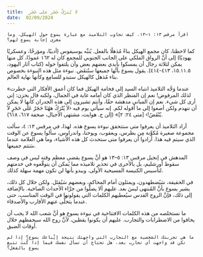 ```yaml
---
title:  لا يُترَكُ حَجَر على حَجَر
date:  02/09/2024
---
```


`اقرأ مرقس ١٣: ١–١٣. كيف تجاوب التلاميذ مع عبارة يسوع حول الهيكل، وما مغزى إجابة يسوع لهم؟`

كما لاحظنا، كان مجمع الهيكل بناءً مُذهلًا بالفعل. يُنبِّه يوسيفوس (أديبًا، ومؤرخًا، وعسكريًا يهوديًا) إلى أنَّ الرواق الملكي على الجانب الجنوبي للمجمع كان له ١٦٢ عمودًا، كل منها يمكن لثلاثة رجال أن يمسكوا بأيدي بعضهم بعض وأن يلتفوا حوله (كتاب آثار اليهود، ١٥.١١.٥، ٤١٣-٤١٤). يقول يسوع بأنَّها جميعها ستُنقَض. نبوءة مثل هذه النبوءة بخصوص بناء مُذهل كالهيكل ستبدو للسامِع وكأنها نهاية العالم.

«عندما وَجَّه التلاميذ انتباه السيد إلى فخامة الهيكل فما كان أعمق الأفكار التي خطرت لذلك المرفوض! نعم إن المنظر الذي كان أمامه غاية في الجمال، ولكنه قال بحزن: إني أرى كل شيء. نعم إن المباني مدهشة حقًا، وأنتم تشيرون إلى هذه الجدران كأنها لا يمكن أن تنهدم ولكن أصغوا إلى ما أقوله لكم. إنه سيأتي يوم فيه ‹لاَ يُتْرَكُ ههُنَا حَجَرٌ عَلَى حَجَرٍ لاَ يُنْقَضُ!› [متى ٢٤: ٢]» (إلن ج. هوايت، مشتهى الأجيال، صحفة ٦١٧، ٦١٨).

أراد التلاميذ أن يعرفوا متى ستتحقق نبوءة يسوع هذه. لهذا، في مرقس ١٣: ٤، سألت مجموعة صغيرة مُكوَّنة مِن بطرس، ويعقوب، ويوحنا، واندراوس، سألوا يسوع عن الوقت الذي سيتم فيه هذا. أرادوا أن يعرفوا متى ستحدث كل هذه الأشياء، وما هي العلامة عندما سَتتم جميعها.

المدهش في إنجيل مرقس ١٣: ٥–١٣ هو أنَّ يسوع يقضي معظم وقته ليس في وصف سقوط أورشليم، بل بالأحرى في تحذير تلاميذه مما يُمكن أن يتوقَّعوه في خدمتهم لتأسيس الكنيسة المسيحية الأولى. ويبدو بأنها لن تكون مهمة سهلة كذلك.

في الحقيقة، سَيُضطهدون، ويمثلون أمام المحاكم، وبعضهم سَيُقتَل. ولكن خلال كل ذلك، يشير يسوع بأنَّ المُنتهى ليسَ بعد. عليهم ألا يضلّوا من جرَّاء الأحداث الصاخبة. بالإضافة إلى ذلك، فإنَّ الروح القدس سيُعطيهم الكلمات التي يقولونها في الوقت المناسب، حتى عندما يتخلَّى عنهم الأقارب والأصدقاء.

ما نستخلصه من هذه الكلمات الافتتاحية في نبوءة يسوع هو أنَّ شعب الله لا يجب أن يخافوا من الاضطرابات والتجارب. عليهم أن يكونوا يقظين، لأنَّ روح الله سيحفظهم خلال أوقات الضيق.

`ما هي تجربتك الشخصية مع التجارب التي واجهتك نتيجة إتِّباعك يسوع؟ إذا لم تكن قد واجهت أي تجارب بعد، هل تحتاج أن تسأل نفسك فيما إذا كُنتَ تتبع يسوع بالفعل؟`